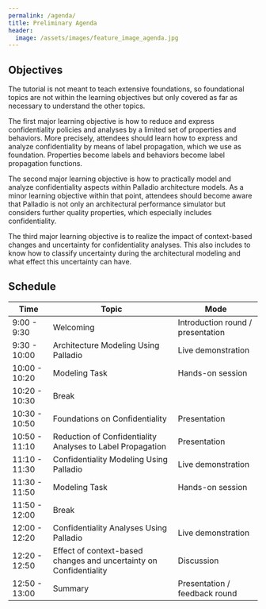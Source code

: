 ```yaml
---
permalink: /agenda/
title: Preliminary Agenda
header:
  image: /assets/images/feature_image_agenda.jpg
---
```


## Objectives
The tutorial is not meant to teach extensive foundations, so foundational topics are not within the learning objectives but only covered as far as necessary to understand the other topics.

The first major learning objective is how to reduce and express confidentiality policies and analyses by a limited set of properties and behaviors.
More precisely, attendees should learn how to express and analyze confidentiality by means of label propagation, which we use as foundation.
Properties become labels and behaviors become label propagation functions.

The second major learning objective is how to practically model and analyze confidentiality aspects within Palladio architecture models.
As a minor learning objective within that point, attendees should become aware that Palladio is not only an architectural performance simulator but considers further quality properties, which especially includes confidentiality.

The third major learning objective is to realize the impact of context-based changes and uncertainty for confidentiality analyses. This also includes to know how to classify uncertainty during the architectural modeling and what effect this uncertainty can have.

## Schedule


| Time          | Topic                                                              | Mode                              |
|---------------|--------------------------------------------------------------------|-----------------------------------|
| 9:00 - 9:30   | Welcoming                                                          | Introduction round / presentation |
| 9:30 - 10:00  | Architecture Modeling Using Palladio                               | Live demonstration                |
| 10:00 - 10:20 | Modeling Task                                                      | Hands-on session                  |
| 10:20 - 10:30 | Break                                                              |                                   |
| 10:30 - 10:50 | Foundations on Confidentiality                                     | Presentation                      |
| 10:50 - 11:10 | Reduction of Confidentiality Analyses to Label Propagation         | Presentation                      |
| 11:10 - 11:30 | Confidentiality Modeling Using Palladio                            | Live demonstration                |
| 11:30 - 11:50 | Modeling Task                                                      | Hands-on session                  |
| 11:50 - 12:00 | Break                                                              |                                   |
| 12:00 - 12:20 | Confidentiality Analyses Using Palladio                            | Live demonstration                |
| 12:20 - 12:50 | Effect of context-based changes and uncertainty on Confidentiality | Discussion                        |
| 12:50 - 13:00 | Summary                                                            | Presentation / feedback round     |
